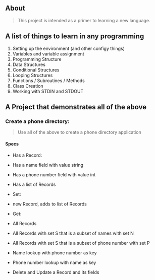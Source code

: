 ## About

> This project is intended as a primer to learning a new language.

## A list of things to learn in any programming

1. Setting up the environment (and other configy things)
2. Variables and variable assignment
3. Programming Structure
4. Data Structures
5. Conditional Structures
6. Looping Structures
7. Functions / Subroutines / Methods
7. Class Creation
8. Working with STDIN and STDOUT

## A Project that demonstrates all of the above

### Create a phone directory:

> Use all of the above to create a phone directory application

#### Specs
* Has a Record:
 * Has a name field with value string
 * Has a phone number field with value int

* Has a list of Records

* Set:
 * new Record, adds to list of Records

* Get:
 * All Records
 * All Records with set S that is a subset of names with set N
 * All Records with set S that is a subset of phone number with set P
 * Name lookup with phone number as key
 * Phone number lookup with name as key

* Delete and Update a Record and its fields

